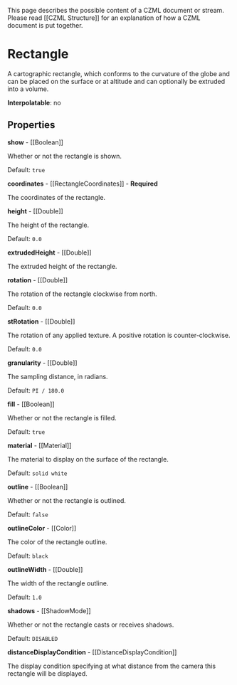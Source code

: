 This page describes the possible content of a CZML document or stream. Please read [[CZML Structure]] for an explanation of how a CZML document is put together.

# Rectangle

A cartographic rectangle, which conforms to the curvature of the globe and can be placed on the surface or at altitude and can optionally be extruded into a volume.

**Interpolatable**: no

## Properties

**show** - [[Boolean]]

Whether or not the rectangle is shown.

Default: `true`


**coordinates** - [[RectangleCoordinates]] - **Required**

The coordinates of the rectangle.


**height** - [[Double]]

The height of the rectangle.

Default: `0.0`


**extrudedHeight** - [[Double]]

The extruded height of the rectangle.


**rotation** - [[Double]]

The rotation of the rectangle clockwise from north.

Default: `0.0`


**stRotation** - [[Double]]

The rotation of any applied texture. A positive rotation is counter-clockwise.

Default: `0.0`


**granularity** - [[Double]]

The sampling distance, in radians.

Default: `PI / 180.0`


**fill** - [[Boolean]]

Whether or not the rectangle is filled.

Default: `true`


**material** - [[Material]]

The material to display on the surface of the rectangle.

Default: `solid white`


**outline** - [[Boolean]]

Whether or not the rectangle is outlined.

Default: `false`


**outlineColor** - [[Color]]

The color of the rectangle outline.

Default: `black`


**outlineWidth** - [[Double]]

The width of the rectangle outline.

Default: `1.0`


**shadows** - [[ShadowMode]]

Whether or not the rectangle casts or receives shadows.

Default: `DISABLED`


**distanceDisplayCondition** - [[DistanceDisplayCondition]]

The display condition specifying at what distance from the camera this rectangle will be displayed.



